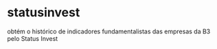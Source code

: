 # statusinvest
obtém o histórico de indicadores fundamentalistas das empresas da B3 pelo Status Invest
